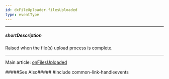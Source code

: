 ```yaml
---
id: dxFileUploader.filesUploaded
type: eventType
---
```

---
##### shortDescription
Raised when the file(s) upload process is complete.

---
Main article: [onFilesUploaded](/api-reference/10%20UI%20Components/dxFileUploader/1%20Configuration/onFilesUploaded.md '/Documentation/ApiReference/UI_Components/dxFileUploader/Configuration/#onFilesUploaded')

#####See Also#####
#include common-link-handleevents
